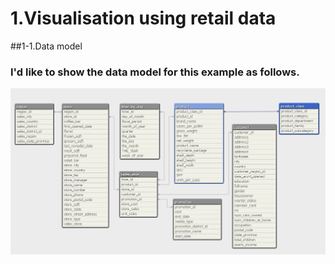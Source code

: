 # 1.Visualisation using retail data

##1-1.Data model
### I'd like to show the data model for this example as follows.
![Data model](/images/dataModel.bmp)
   